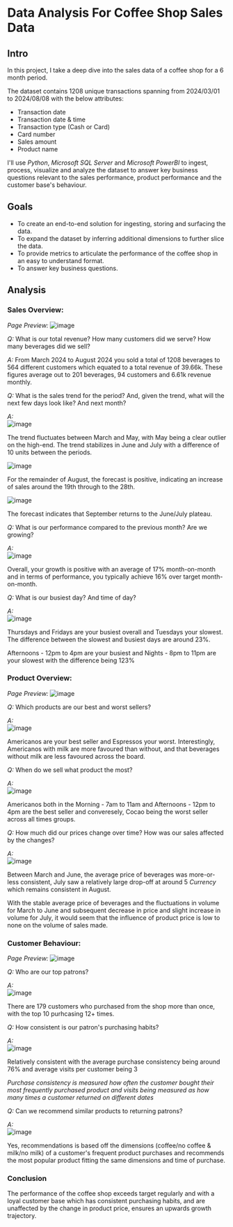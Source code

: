 # **Data Analysis For Coffee Shop Sales Data**

## Intro
In this project, I take a deep dive into the sales data of a coffee shop for a 6 month period.

The dataset contains 1208 unique transactions spanning from 2024/03/01 to 2024/08/08 with the below attributes:
  * Transaction date
  * Transaction date & time
  * Transaction type (Cash or Card)
  * Card number
  * Sales amount
  * Product name

I'll use _Python_, _Microsoft SQL Server_ and _Microsoft PowerBI_ to ingest, process, visualize and analyze the dataset to answer key business questions relevant to the sales performance, product performance and the customer base's behaviour.

## Goals
  * To create an end-to-end solution for ingesting, storing and surfacing the data.
  * To expand the dataset by inferring additional dimensions to further slice the data.
  * To provide metrics to articulate the performance of the coffee shop in an easy to understand format.
  * To answer key business questions.
   
## Analysis
 ### Sales Overview:
 
  *Page Preview:*
   ![image](https://github.com/user-attachments/assets/e5f5b18b-8c22-436a-8370-819e1768c3e6)

   *Q:* What is our total revenue? How many customers did we serve? How many beverages did we sell?

   *A:* From March 2024 to August 2024 you sold a total of 1208 beverages to 564 different customers which equated to a total revenue of 39.66k. These figures average out to 201 beverages, 94 customers and 6.61k revenue monthly.

   *Q:* What is the sales trend for the period? And, given the trend, what will the next few days look like? And next month?

   *A:*  
   ![image](https://github.com/user-attachments/assets/0f01494e-4fb1-4633-a67b-d9a8fbb44052)

   The trend fluctuates between March and May, with May being a clear outlier on the high-end. The trend stabilizes in June and July with a difference of 10 units between the periods.

   ![image](https://github.com/user-attachments/assets/c02b4e24-838b-401e-91e1-8331361452ee)

   For the remainder of August, the forecast is positive, indicating an increase of sales around the 19th through to the 28th.

   ![image](https://github.com/user-attachments/assets/18766d72-aee3-40fd-864b-39ee03aa171a)

   The forecast indicates that September returns to the June/July plateau.

   *Q:* What is our performance compared to the previous month? Are we growing?

   *A:*  
   ![image](https://github.com/user-attachments/assets/32da1d12-c9e1-49ee-9ed2-b650a63e895a)

   Overall, your growth is positive with an average of 17% month-on-month and in terms of performance, you typically achieve 16% over target month-on-month.

   *Q:* What is our busiest day? And time of day?

   *A:*  
   ![image](https://github.com/user-attachments/assets/ce999c2f-9a38-46b5-a59e-68646ced7594)

   Thursdays and Fridays are your busiest overall and Tuesdays your slowest. The difference between the slowest and busiest days are around 23%.

   Afternoons - 12pm to 4pm are your busiest and Nights - 8pm to 11pm are your slowest with the difference being 123%

 ### Product Overview:
  *Page Preview:*
   ![image](https://github.com/user-attachments/assets/86022476-8923-4bf5-a645-5fa499a61c2b)

   *Q:* Which products are our best and worst sellers?

   *A:*  
   ![image](https://github.com/user-attachments/assets/bc02747d-a18e-4ce3-9594-c8cc59c74bbf)

   Americanos are your best seller and Espressos your worst. Interestingly, Americanos with milk are more favoured than without, and that beverages without milk are less favoured across the board.

   *Q:* When do we sell what product the most?

   *A:*  
   ![image](https://github.com/user-attachments/assets/67c7f30d-577f-48fa-9d42-a9d7e66a8350)

   Americanos both in the Morning - 7am to 11am and Afternoons - 12pm to 4pm are the best seller and converesely, Cocao being the worst seller across all times groups.

   *Q:* How much did our prices change over time? How was our sales affected by the changes?

   *A:*  
   ![image](https://github.com/user-attachments/assets/5539a58d-ff46-41f9-a678-9d01a934d924)

   Between March and June, the average price of beverages was more-or-less consistent, July saw a relatively large drop-off at around 5 _Currency_ which remains consistent in August.

   With the stable average price of beverages and the fluctuations in volume for March to June and subsequent decrease in price and slight increase in volume for July, it would seem that the influence of product price is low to none on the volume of sales made.

 ### Customer Behaviour:
  *Page Preview:*
   ![image](https://github.com/user-attachments/assets/81fb64fe-8e89-4be2-92ce-0a2c8efb5af8)

   *Q:* Who are our top patrons?

   *A:*  
   ![image](https://github.com/user-attachments/assets/27eb2fc4-5f32-4fab-ac3d-d69298bbcff7)

   There are 179 customers who purchased from the shop more than once, with the top 10 purhcasing 12+ times.

   *Q:* How consistent is our patron's purchasing habits?

   *A:*  
   ![image](https://github.com/user-attachments/assets/5cc6cb6e-e38f-4ed3-b8e7-89036a84ef97)

   Relatively consistent with the average purchase consistency being around 76% and average visits per customer being 3

   *_Purchase consistency is measured how often the customer bought their most frequently purchased product and visits being measured as how many times a customer returned on different dates_*

   *Q:* Can we recommend similar products to returning patrons?

   *A:*  
   ![image](https://github.com/user-attachments/assets/18214214-4b3b-4503-b235-355d236be102)

   Yes, recommendations is based off the dimensions (coffee/no coffee & milk/no milk) of a customer's frequent product purchases and recommends the most popular product fitting the same dimensions and time of purchase.

 ### Conclusion
  The performance of the coffee shop exceeds target regularly and with a loyal customer base which has consistent purchasing habits, and are unaffected by the change in product price, ensures an upwards growth trajectory. 
 
